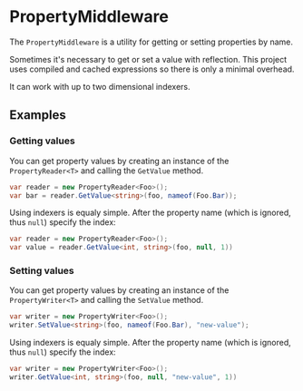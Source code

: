 # PropertyMiddleware

The `PropertyMiddleware` is a utility for getting or setting properties by name. 

Sometimes it's necessary to get or set a value with reflection. This project uses compiled and cached expressions so there is only a minimal overhead.

It can work with up to two dimensional indexers.

## Examples

### Getting values

You can get property values by creating an instance of the `PropertyReader<T>` and calling the `GetValue` method.

```cs
var reader = new PropertyReader<Foo>();
var bar = reader.GetValue<string>(foo, nameof(Foo.Bar));
```

Using indexers is equaly simple. After the property name (which is ignored, thus `null`) specify the index:

```cs
var reader = new PropertyReader<Foo>();
var value = reader.GetValue<int, string>(foo, null, 1))
```

### Setting values

You can get property values by creating an instance of the `PropertyWriter<T>` and calling the `SetValue` method.

```cs
var writer = new PropertyWriter<Foo>();
writer.SetValue<string>(foo, nameof(Foo.Bar), "new-value");
```

Using indexers is equaly simple. After the property name (which is ignored, thus `null`) specify the index:

```cs
var writer = new PropertyWriter<Foo>();
writer.GetValue<int, string>(foo, null, "new-value", 1))
```